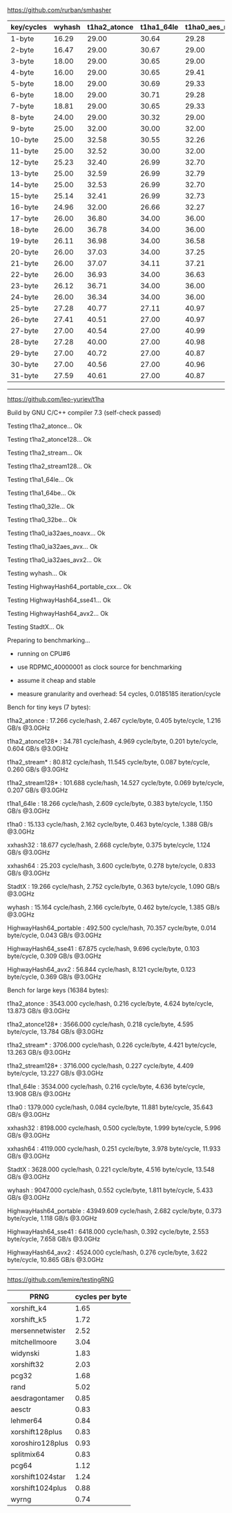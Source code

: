 https://github.com/rurban/smhasher

| key/cycles | wyhash | t1ha2_atonce | t1ha1_64le | t1ha0_aes_noavx | speedup |
| ---- | ---- | ---- | ---- | ---- | ---- |
| 1-byte | 16.29 | 29.00 | 30.64 | 29.28 | 78% |
| 2-byte | 16.47 | 29.00 | 30.67 | 29.00 | 76% |
| 3-byte | 18.00 | 29.00 | 30.65 | 29.00 | 61% |
| 4-byte | 16.00 | 29.00 | 30.65 | 29.41 | 81% |
| 5-byte | 18.00 | 29.00 | 30.69 | 29.33 | 61% |
| 6-byte | 18.00 | 29.00 | 30.71 | 29.28 | 61% |
| 7-byte | 18.81 | 29.00 | 30.65 | 29.33 | 54% |
| 8-byte | 24.00 | 29.00 | 30.32 | 29.00 | 21% |
| 9-byte | 25.00 | 32.00 | 30.00 | 32.00 | 20% |
| 10-byte | 25.00 | 32.58 | 30.55 | 32.26 | 22% |
| 11-byte | 25.00 | 32.52 | 30.00 | 32.00 | 20% |
| 12-byte | 25.23 | 32.40 | 26.99 | 32.70 | 7% |
| 13-byte | 25.00 | 32.59 | 26.99 | 32.79 | 8% |
| 14-byte | 25.00 | 32.53 | 26.99 | 32.70 | 8% |
| 15-byte | 25.14 | 32.41 | 26.99 | 32.73 | 7% |
| 16-byte | 24.96 | 32.00 | 26.66 | 32.27 | 7% |
| 17-byte | 26.00 | 36.80 | 34.00 | 36.00 | 31% |
| 18-byte | 26.00 | 36.78 | 34.00 | 36.00 | 31% |
| 19-byte | 26.11 | 36.98 | 34.00 | 36.58 | 30% |
| 20-byte | 26.00 | 37.03 | 34.00 | 37.25 | 31% |
| 21-byte | 26.00 | 37.07 | 34.11 | 37.21 | 31% |
| 22-byte | 26.00 | 36.93 | 34.00 | 36.63 | 31% |
| 23-byte | 26.12 | 36.71 | 34.00 | 36.00 | 30% |
| 24-byte | 26.00 | 36.34 | 34.00 | 36.00 | 31% |
| 25-byte | 27.28 | 40.77 | 27.11 | 40.97 | -1% |
| 26-byte | 27.41 | 40.51 | 27.00 | 40.97 | -1% |
| 27-byte | 27.00 | 40.54 | 27.00 | 40.99 | 0% |
| 28-byte | 27.28 | 40.00 | 27.00 | 40.98 | -1% |
| 29-byte | 27.00 | 40.72 | 27.00 | 40.87 | 0% |
| 30-byte | 27.00 | 40.56 | 27.00 | 40.96 | 0% |
| 31-byte | 27.59 | 40.61 | 27.00 | 40.87 | -2% |

----------------------------------------
https://github.com/leo-yuriev/t1ha

Build by GNU C/C++ compiler 7.3 (self-check passed)

Testing t1ha2_atonce... Ok

Testing t1ha2_atonce128... Ok

Testing t1ha2_stream... Ok

Testing t1ha2_stream128... Ok

Testing t1ha1_64le... Ok

Testing t1ha1_64be... Ok

Testing t1ha0_32le... Ok

Testing t1ha0_32be... Ok

Testing t1ha0_ia32aes_noavx... Ok

Testing t1ha0_ia32aes_avx... Ok

Testing t1ha0_ia32aes_avx2... Ok

Testing wyhash... Ok

Testing HighwayHash64_portable_cxx... Ok

Testing HighwayHash64_sse41... Ok

Testing HighwayHash64_avx2... Ok

Testing StadtX... Ok



Preparing to benchmarking...

 - running on CPU#6

 - use RDPMC_40000001 as clock source for benchmarking

 - assume it cheap and stable

 - measure granularity and overhead: 54 cycles, 0.0185185 iteration/cycle



Bench for tiny keys (7 bytes):

t1ha2_atonce            :     17.266 cycle/hash,  2.467 cycle/byte,  0.405 byte/cycle,  1.216 GB/s @3.0GHz 

t1ha2_atonce128*        :     34.781 cycle/hash,  4.969 cycle/byte,  0.201 byte/cycle,  0.604 GB/s @3.0GHz 

t1ha2_stream*           :     80.812 cycle/hash, 11.545 cycle/byte,  0.087 byte/cycle,  0.260 GB/s @3.0GHz 

t1ha2_stream128*        :    101.688 cycle/hash, 14.527 cycle/byte,  0.069 byte/cycle,  0.207 GB/s @3.0GHz 

t1ha1_64le              :     18.266 cycle/hash,  2.609 cycle/byte,  0.383 byte/cycle,  1.150 GB/s @3.0GHz 

t1ha0                   :     15.133 cycle/hash,  2.162 cycle/byte,  0.463 byte/cycle,  1.388 GB/s @3.0GHz 

xxhash32                :     18.677 cycle/hash,  2.668 cycle/byte,  0.375 byte/cycle,  1.124 GB/s @3.0GHz 

xxhash64                :     25.203 cycle/hash,  3.600 cycle/byte,  0.278 byte/cycle,  0.833 GB/s @3.0GHz 

StadtX                  :     19.266 cycle/hash,  2.752 cycle/byte,  0.363 byte/cycle,  1.090 GB/s @3.0GHz 

wyhash                  :     15.164 cycle/hash,  2.166 cycle/byte,  0.462 byte/cycle,  1.385 GB/s @3.0GHz 

HighwayHash64_portable  :    492.500 cycle/hash, 70.357 cycle/byte,  0.014 byte/cycle,  0.043 GB/s @3.0GHz 

HighwayHash64_sse41     :     67.875 cycle/hash,  9.696 cycle/byte,  0.103 byte/cycle,  0.309 GB/s @3.0GHz 

HighwayHash64_avx2      :     56.844 cycle/hash,  8.121 cycle/byte,  0.123 byte/cycle,  0.369 GB/s @3.0GHz 



Bench for large keys (16384 bytes):

t1ha2_atonce            :   3543.000 cycle/hash,  0.216 cycle/byte,  4.624 byte/cycle, 13.873 GB/s @3.0GHz 

t1ha2_atonce128*        :   3566.000 cycle/hash,  0.218 cycle/byte,  4.595 byte/cycle, 13.784 GB/s @3.0GHz 

t1ha2_stream*           :   3706.000 cycle/hash,  0.226 cycle/byte,  4.421 byte/cycle, 13.263 GB/s @3.0GHz 

t1ha2_stream128*        :   3716.000 cycle/hash,  0.227 cycle/byte,  4.409 byte/cycle, 13.227 GB/s @3.0GHz 

t1ha1_64le              :   3534.000 cycle/hash,  0.216 cycle/byte,  4.636 byte/cycle, 13.908 GB/s @3.0GHz 

t1ha0                   :   1379.000 cycle/hash,  0.084 cycle/byte, 11.881 byte/cycle, 35.643 GB/s @3.0GHz 

xxhash32                :   8198.000 cycle/hash,  0.500 cycle/byte,  1.999 byte/cycle,  5.996 GB/s @3.0GHz 

xxhash64                :   4119.000 cycle/hash,  0.251 cycle/byte,  3.978 byte/cycle, 11.933 GB/s @3.0GHz 

StadtX                  :   3628.000 cycle/hash,  0.221 cycle/byte,  4.516 byte/cycle, 13.548 GB/s @3.0GHz 

wyhash                  :   9047.000 cycle/hash,  0.552 cycle/byte,  1.811 byte/cycle,  5.433 GB/s @3.0GHz 

HighwayHash64_portable  :  43949.609 cycle/hash,  2.682 cycle/byte,  0.373 byte/cycle,  1.118 GB/s @3.0GHz 

HighwayHash64_sse41     :   6418.000 cycle/hash,  0.392 cycle/byte,  2.553 byte/cycle,  7.658 GB/s @3.0GHz 

HighwayHash64_avx2      :   4524.000 cycle/hash,  0.276 cycle/byte,  3.622 byte/cycle, 10.865 GB/s @3.0GHz 

----------------------------------------

https://github.com/lemire/testingRNG

| PRNG |  cycles per byte |
| ---- | ---- |
| xorshift_k4 | 1.65 |
| xorshift_k5 | 1.72 |
| mersennetwister | 2.52 |
| mitchellmoore | 3.04 |
| widynski | 1.83 |
| xorshift32 | 2.03 |
| pcg32 | 1.68 |
| rand | 5.02 |
| aesdragontamer | 0.85 |
| aesctr | 0.83 |
| lehmer64 | 0.84 |
| xorshift128plus | 0.83 |
| xoroshiro128plus | 0.93 |
| splitmix64 | 0.83 |
| pcg64 | 1.12 |
| xorshift1024star | 1.24 |
| xorshift1024plus | 0.88 |
| wyrng | 0.74 |

